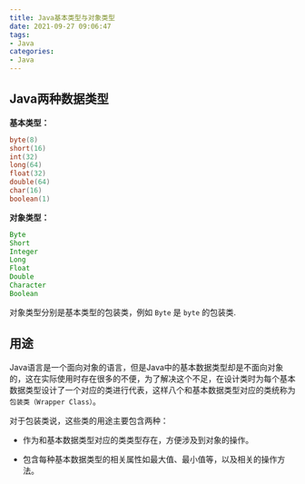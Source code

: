 ```yaml
---
title: Java基本类型与对象类型
date: 2021-09-27 09:06:47
tags:
- Java
categories: 
- Java
---
```


## Java两种数据类型

**基本类型：**

```java
byte(8)
short(16)
int(32)
long(64)
float(32)
double(64)
char(16)
boolean(1)
```

**对象类型：**

```java
Byte
Short
Integer
Long
Float
Double
Character
Boolean
```

对象类型分别是基本类型的包装类，例如 `Byte` 是 `byte` 的包装类.

## 用途

Java语言是一个面向对象的语言，但是Java中的基本数据类型却是不面向对象的，这在实际使用时存在很多的不便，为了解决这个不足，在设计类时为每个基本数据类型设计了一个对应的类进行代表，这样八个和基本数据类型对应的类统称为`包装类（Wrapper Class）`。

对于包装类说，这些类的用途主要包含两种：

* 作为和基本数据类型对应的类类型存在，方便涉及到对象的操作。

* 包含每种基本数据类型的相关属性如最大值、最小值等，以及相关的操作方法。
